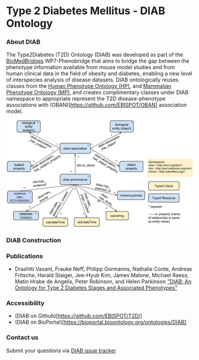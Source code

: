 Type 2 Diabetes Mellitus - DIAB Ontology
========================================

### About DIAB

The Type2Diabetes (T2D) Ontology (DIAB) was developed as part of the [BioMedBridges](http://www.biomedbridges.eu/) WP7-Phenobridge that aims to bridge the gap between the phenotype information available from mouse model studies and from human clinical data in the field of obesity and diabetes, enabling a new level of interspecies analysis of disease datasets. DIAB ontologically reuses classes from the [Human Phenotype Ontology (HP)](http://human-phenotype-ontology.github.io/), and [Mammalian Phenotype Ontology (MP)](http://www.informatics.jax.org/searches/MP_form.shtml), and creates complimentary classes under DIAB namespace to appropriate represent the T2D disease-phenotype associations with (OBAN)[https://github.com/EBISPOT/OBAN] association model.



![](https://github.com/EBISPOT/OBAN/blob/master/diagrams/oban%20db%20source%20model.png)




### DIAB Construction






### Publications

* Drashtti Vasant, Frauke Neff, Philipp Gormanns, Nathalie Conte, Andreas Fritsche, Harald Staiger, Jee-Hyub Kim, James Malone, Michael Raess, Matin Hrabe de Angelis, Peter Robinson, and Helen Parkinson ["DIAB: An Ontology for Type 2 Diabetes Stages and Associated Phenotypes"](http://phenoday2015.bio-lark.org/pdf/6.pdf)


### Accessibility
* (DIAB on Github)[https://github.com/EBISPOT/T2D/]
* (DIAB on BioPortal)[https://bioportal.bioontology.org/ontologies/DIAB]



### Contact us
Submit your questions via [DIAB issue tracker](https://github.com/EBISPOT/T2D/issues)

